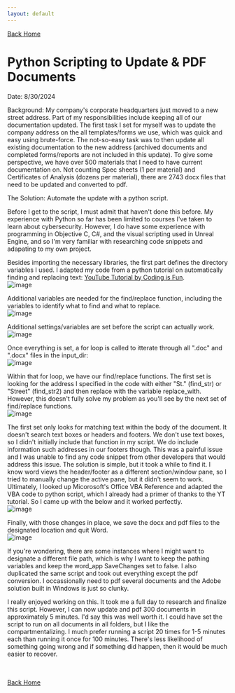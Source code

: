 ```yaml
---
layout: default
---
```


[Back Home](./index.md)


# Python Scripting to Update & PDF Documents

Date: 8/30/2024

Background: My company's corporate headquarters just moved to a new street address. Part of my responsibilities include keeping all of our documentation updated. The first task I set for myself was to update the company address on the all templates/forms we use, which was quick and easy using brute-force. The not-so-easy task was to then update all existing documentation to the new address (archived documents and completed forms/reports are not included in this update). To give some perspective, we have over 500 materials that I need to have current documentation on. Not counting Spec sheets (1 per material) and Certificates of Analysis (dozens per material), there are 2743 docx files that need to be updated and converted to pdf.

The Solution: Automate the update with a python script.

Before I get to the script, I must admit that haven't done this before. My experience with Python so far has been limited to courses I've taken to learn about cybersecurity. However, I do have some experience with programming in Objective C, C#, and the visual scripting used in Unreal Engine, and so I'm very familiar with researching code snippets and adapating to my own project. 

Besides importing the necessary libraries, the first part defines the directory variables I used. I adapted my code from a python tutorial on automatically finding and replacing text: [YouTube Tutorial by Coding is Fun](https://www.youtube.com/watch?v=cUUjkEgnCjs).  
![image](https://github.com/user-attachments/assets/d9ac5021-9a9d-407a-babf-a12ac5167381)  

Additional variables are needed for the find/replace function, including the variables to identify what to find and what to replace.  
![image](https://github.com/user-attachments/assets/d2fd89d5-aca3-42bb-a956-6d311eb44ac4)  

Additional settings/variables are set before the script can actually work.  
![image](https://github.com/user-attachments/assets/2e658765-cdbb-4739-a4aa-fea3c820af52)  

Once everything is set, a for loop is called to itterate through all ".doc" and ".docx" files in the input_dir:  
![image](https://github.com/user-attachments/assets/7f96c0e5-b8a0-4338-9e4f-0a8cf98c1f3a)  

Within that for loop, we have our find/replace functions. The first set is looking for the address I specified in the code with either "St." (find_str) or "Street" (find_str2) and then replace with the variable replace_with. However, this doesn't fully solve my problem as you'll see by the next set of find/replace functions.  
![image](https://github.com/user-attachments/assets/09d4de4c-84bc-4849-a968-cdf70b321e0d)  

The first set only looks for matching text within the body of the document. It doesn't search text boxes or headers and footers. We don't use text boxes, so I didn't initially include that function in my script. We do include information such addresses in our footers though. This was a painful issue and I was unable to find any code snippet from other developers that would address this issue. The solution is simple, but it took a while to find it. I know word views the header/footer as a different section/window pane, so I tried to manually change the active pane, but it didn't seem to work. Ultimately, I looked up Micorosoft's Office VBA Reference and adapted the VBA code to python script, which I already had a primer of thanks to the YT tutorial. So I came up with the below and it worked perfectly.  
![image](https://github.com/user-attachments/assets/10a89dcd-ec39-4ffb-ae10-941f4114e922)  

Finally, with those changes in place, we save the docx and pdf files to the designated location and quit Word.  
![image](https://github.com/user-attachments/assets/ae60e8ec-aae3-43ac-854c-fb3de0db80c9)  

If you're wondering, there are some instances where I might want to designate a different file path, which is why I want to keep the pathing variables and keep the word_app SaveChanges set to false. I also duplicated the same script and took out everything except the pdf conversion. I occassionally need to pdf several documents and the Adobe solution built in Windows is just so clunky.

I really enjoyed working on this. It took me a full day to research and finalize this script. However, I can now update and pdf 300 documents in approximately 5 minutes. I'd say this was well worth it. I could have set the script to run on all documents in all folders, but I like the compartmentalizing. I much prefer running a script 20 times for 1-5 minutes each than running it once for 100 minutes. There's less likelihood of something going wrong and if something did happen, then it would be much easier to recover.

<br/><br/>
[Back Home](./index.md)
